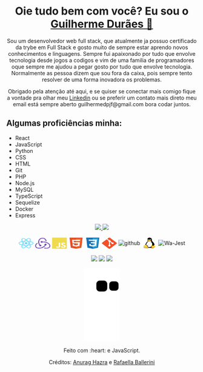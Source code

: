 <div>
  
  <h1 align="center">
    Oie tudo bem com você? Eu sou o 
    <a href="https://www.linkedin.com/in/guilherme-DP" target="blank">Guilherme Durães 🤗 </a>
  </h1>
  
  <p align="center">
    Sou um  desenvolvedor web full stack, que atualmente ja possuo certificado da trybe em Full Stack e gosto muito de sempre estar aprendo novos conhecimentos e linguagens. Sempre fui apaixonado por tudo que envolve tecnologia desde jogos a codigos e vim de uma familia de programadores oque sempre me ajudou a pegar gosto por tudo que envolve tecnologia. Normalmente as pessoa dizem que sou fora da caixa, pois sempre tento resolver de uma forma inovadora os problemas.
  </p>
  
  <p align="center">
    Obrigado pela atenção até aqui, e se quiser se conectar mais comigo fique a vontade pra olhar meu <a href="https://www.linkedin.com/in/guilherme-DP" target=blank>Linkedin</a> ou se preferir um contato mais direto meu email está sempre aberto guilhermedpjf@gmail.com bora codar juntos.
  </p>
  <h2> Algumas proficiências minha: </h2>
  <ul>
    <li> React</li>
    <li> JavaScript</li>
    <li> Python</li>
    <li> CSS</li>
    <li> HTML</li>
    <li> Git</li>
    <li> PHP</li>
    <li> Node.js</li>
    <li> MySQL</li>
    <li> TypeScript</li>
    <li> Sequelize</li>
    <li> Docker</li>
    <li> Express</li>
  </ul>
  
</div>

<div align="center">
  <a href="https://github.com/EuGuiXtd">
    <img height="150em" src="https://github-readme-stats.vercel.app/api?username=EuGuiXtd&count_private=true&include_all_commits=true&show_icons=true&theme=dracula&hide_border=false&show_owner=true"/>
    <img height="150em" src="https://github-readme-stats.vercel.app/api/top-langs/?username=EuGuiXtd&theme=dracula&hide_border=false&&layout=compact"/>
  </a>
</div>

<div align="center" valign="top"><br>
  <img align="center" alt="React" height="30" width="40" src="https://raw.githubusercontent.com/devicons/devicon/master/icons/react/react-original.svg">
  <img align="center" alt="Redux" height="30" width="40" src="https://raw.githubusercontent.com/devicons/devicon/master/icons/redux/redux-original.svg">
  <img align="center" alt="Js" height="30" width="40" src="https://raw.githubusercontent.com/devicons/devicon/master/icons/javascript/javascript-plain.svg">
  <img align="center" alt="HTML" height="30" width="40" src="https://raw.githubusercontent.com/devicons/devicon/master/icons/html5/html5-original.svg">
  <img align="center" alt="CSS" height="30" width="40" src="https://raw.githubusercontent.com/devicons/devicon/master/icons/css3/css3-original.svg">
  <img align="center" alt="git" height="30" width="40" src="https://raw.githubusercontent.com/devicons/devicon/master/icons/git/git-original.svg">
  <img align="center" alt="github" height="35" width="35" src="https://cdns.iconmonstr.com/wp-content/releases/preview/2012/240/iconmonstr-github-1.png">
  <img align="center" alt="linux" height="30" width="40" src="https://raw.githubusercontent.com/devicons/devicon/master/icons/linux/linux-original.svg">
  <img align="center" alt="Wa-Jest" height="30" width="40" src="https://cdn.jsdelivr.net/gh/devicons/devicon/icons/jest/jest-plain.svg">
</div><br>

<div align="center">
  <a href="https://www.instagram.com/eugui_xtd/" target="_blank"><img src="https://img.shields.io/badge/-Instagram-%23E4405F?style=for-the-badge&logo=instagram&logoColor=white" target="_blank"></a>
  <a href="https://www.linkedin.com/in/guilherme-dp" target="_blank"><img src="https://img.shields.io/badge/-LinkedIn-%230077B5?style=for-the-badge&logo=linkedin&logoColor=white" target="_blank"></a> 
  <a href="mailto:guilhermedpjf@gmail.com"><img src="https://img.shields.io/badge/-Gmail-%23333?style=for-the-badge&logo=gmail&logoColor=white" target="_blank"></a>
</div>

<div align="center">

  ![Snake animation](https://github.com/EuGuiXtd/EuGuiXtd/blob/output/github-contribution-grid-snake.svg)
  
</div>

<div align="center">
  <p>Feito com :heart: e JavaScript.</p>
  <p>Créditos: <a href="https://github.com/anuraghazra/github-readme-stats">Anurag Hazra</a> e <a href="https://github.com/rafaballerini">Rafaella Ballerini</a></p>
</div>
